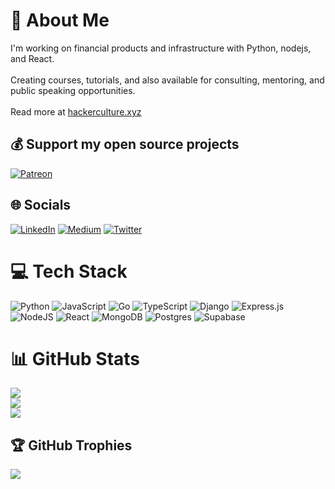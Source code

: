 # 💫 About Me
I'm working on financial products and infrastructure with Python, nodejs, and React.<br><br>Creating courses, tutorials, and also available for consulting, mentoring, and public speaking opportunities.<br><br>Read more at [hackerculture.xyz](https://hackerculture.xyz)

## 💰 Support my open source projects
[![Patreon](https://img.shields.io/badge/Patreon-F96854?style=for-the-badge&logo=patreon&logoColor=white)](https://patreon.com/adriancruz) 


## 🌐 Socials
[![LinkedIn](https://img.shields.io/badge/LinkedIn-%230077B5.svg?logo=linkedin&logoColor=white)](https://linkedin.com/in/adrian2x) [![Medium](https://img.shields.io/badge/Medium-12100E?logo=medium&logoColor=white)](https://medium.com/@adrian2x) [![Twitter](https://img.shields.io/badge/Twitter-%231DA1F2.svg?logo=Twitter&logoColor=white)](https://twitter.com/adrianca_) 

# 💻 Tech Stack
![Python](https://img.shields.io/badge/python-3670A0?style=for-the-badge&logo=python&logoColor=ffdd54) ![JavaScript](https://img.shields.io/badge/javascript-%23323330.svg?style=for-the-badge&logo=javascript&logoColor=%23F7DF1E) ![Go](https://img.shields.io/badge/go-%2300ADD8.svg?style=for-the-badge&logo=go&logoColor=white) ![TypeScript](https://img.shields.io/badge/typescript-%23007ACC.svg?style=for-the-badge&logo=typescript&logoColor=white) ![Django](https://img.shields.io/badge/django-%23092E20.svg?style=for-the-badge&logo=django&logoColor=white) ![Express.js](https://img.shields.io/badge/express.js-%23404d59.svg?style=for-the-badge&logo=express&logoColor=%2361DAFB) ![NodeJS](https://img.shields.io/badge/node.js-6DA55F?style=for-the-badge&logo=node.js&logoColor=white) ![React](https://img.shields.io/badge/react-%2320232a.svg?style=for-the-badge&logo=react&logoColor=%2361DAFB) ![MongoDB](https://img.shields.io/badge/MongoDB-%234ea94b.svg?style=for-the-badge&logo=mongodb&logoColor=white) ![Postgres](https://img.shields.io/badge/postgres-%23316192.svg?style=for-the-badge&logo=postgresql&logoColor=white) 	![Supabase](https://img.shields.io/badge/Supabase-3ECF8E?style=for-the-badge&logo=supabase&logoColor=white)
# 📊 GitHub Stats
![](https://github-readme-stats.vercel.app/api?username=adrian2x&theme=vue-dark&hide_border=true&include_all_commits=true&count_private=false)<br/>
![](https://github-readme-streak-stats.herokuapp.com/?user=adrian2x&theme=vue-dark&hide_border=true)<br/>
![](https://github-readme-stats.vercel.app/api/top-langs/?username=adrian2x&theme=vue-dark&hide_border=true&include_all_commits=true&count_private=false&layout=compact)

## 🏆 GitHub Trophies
![](https://github-profile-trophy.vercel.app/?username=adrian2x&theme=discord&no-frame=true&no-bg=false&margin-w=4)

<!-- Proudly created with GPRM ( https://gprm.itsvg.in ) -->

